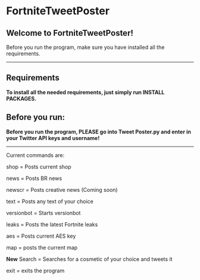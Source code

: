# FortniteTweetPoster

## Welcome to FortniteTweetPoster!


Before you run the program, make sure you have installed all the requirements.


----------------------

## Requirements

**To install all the needed requirements, just simply run INSTALL PACKAGES.**



## Before you run:

**Before you run the program, PLEASE go into Tweet Poster.py and enter in your Twitter API keys and username!**

----------------------

Current commands are:

shop = Posts current shop

news = Posts BR news

newscr = Posts creative news (Coming soon)

text = Posts any text of your choice

versionbot = Starts versionbot

leaks = Posts the latest Fortnite leaks

aes = Posts current AES key

map = posts the current map

**New** Search = Searches for a cosmetic of your choice and tweets it

exit = exits the program
